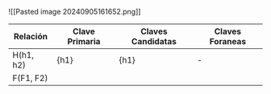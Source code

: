 ![[Pasted image 20240905161652.png]]


| Relación  | Clave Primaria | Claves Candidatas | Claves Foraneas |
| --------- | -------------- | ----------------- | --------------- |
| H(h1, h2) | {h1}           | {h1}              | -               |
| F(F1, F2) |                |                   |                 |

